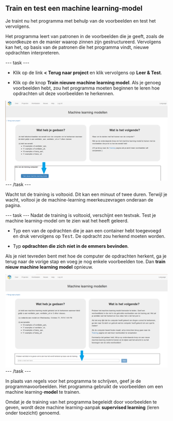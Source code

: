 ## Train en test een machine learning-model

Je traint nu het programma met behulp van de voorbeelden en test het vervolgens.

Het programma leert van patronen in de voorbeelden die je geeft, zoals de woordkeuze en de manier waarop zinnen zijn gestructureerd. Vervolgens kan het, op basis van de patronen die het programma vindt, nieuwe opdrachten interpreteren.

--- task ---
+ Klik op de link **< Terug naar project** en klik vervolgens op **Leer & Test**.

+ Klik op de knop **Train nieuwe machine learning model**. Als je genoeg voorbeelden hebt, zou het programma moeten beginnen te leren hoe opdrachten uit deze voorbeelden te herkennen.

![Annotatie die wijst op het trainen van de knop voor het nieuwe model voor machine learning](images/train-new-model-annotated.png) --- /task ---

Wacht tot de training is voltooid. Dit kan een minuut of twee duren. Terwijl je wacht, voltooi je de machine-learning meerkeuzevragen onderaan de pagina.

--- task --- Nadat de training is voltooid, verschijnt een testvak. Test je machine learning-model om te zien wat het heeft geleerd.

+ Typ een van de opdrachten die je aan een container hebt toegevoegd en druk vervolgens op <kbd>Test</kbd>. De opdracht zou herkend moeten worden.

+ Typ **opdrachten die zich niet in de emmers bevinden**.

Als je niet tevreden bent met hoe de computer de opdrachten herkent, ga je terug naar de vorige stap en voeg je nog enkele voorbeelden toe. Dan **train nieuw machine learning model** opnieuw.

![Annotatie die wijst op de knop voor het trainen van het nieuwe model voor machine learning](images/test-new-model-annotated.png) --- /task ---

In plaats van regels voor het programma te schrijven, geef je de programmavoorbeelden. Het programma gebruikt de voorbeelden om een machine learning-**model** te trainen.

Omdat je de training van het programma begeleidt door voorbeelden te geven, wordt deze machine learning-aanpak **supervised learning** (leren onder toezicht) genoemd.